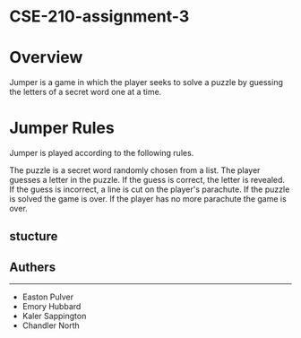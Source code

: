 # CSE-210-assignment-3

# Overview
Jumper is a game in which the player seeks to solve a puzzle by guessing the letters of a secret word one at a time.

# Jumper Rules
Jumper is played according to the following rules.

The puzzle is a secret word randomly chosen from a list.
The player guesses a letter in the puzzle.
If the guess is correct, the letter is revealed.
If the guess is incorrect, a line is cut on the player's parachute.
If the puzzle is solved the game is over.
If the player has no more parachute the game is over.


## stucture


## Authers
---
* Easton Pulver
* Emory Hubbard
* Kaler Sappington
* Chandler North
